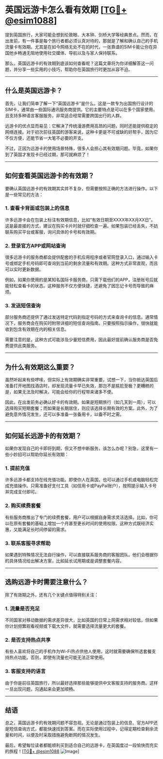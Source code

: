 # 英国远游卡怎么看有效期 [[TG💪+ @esim1088](https://t.me/s/esim1088)]

提到英国旅行，大家可能会想到伦敦眼、大本钟、剑桥大学等经典景点。然而，在出发前，有一件事是每个旅行者都必须认真对待的，那就是了解和确认自己的手机流量卡有效期。尤其是在如今网络无处不在的时代，一张靠谱的SIM卡能让你在异国他乡畅通无阻地使用社交媒体、导航以及与家人保持联系。

那么，英国远游卡的有效期到底该如何查看呢？这篇文章将为你详细解答这一问题，并分享一些实用的小技巧，帮助你在英国旅行时更加从容不迫。

---

## **什么是英国远游卡？**

首先，让我们简单了解一下“英国远游卡”是什么。这是一款专为出国旅行设计的SIM卡，通常由一些国际通讯服务商提供。它的主要特点是可以在多个国家使用，且支持多种语言客服服务，非常适合经常需要跨国出行的人群。

远游卡的优点显而易见：它解决了传统漫游费用高昂的问题，同时还能提供稳定的网络连接。对于初次前往英国的游客来说，这种卡更是不可或缺的好帮手，因为它不仅方便，还能节省一大笔不必要的开支。

不过，正因为远游卡的使用场景特殊，很多人会担心其有效期问题。毕竟，如果你到了英国才发现卡已经过期，那可就麻烦了！

---

## **如何查看英国远游卡的有效期？**

要确认英国远游卡的有效期其实并不复杂，但需要按照正确的方法进行操作。以下是一些常见的方法：

### **1. 查看卡背面或包装上的信息**
许多远游卡会在包装上标注有效期信息，比如“有效日期至XXXX年XX月XX日”。这是最直接的方式，建议在购买卡片时就仔细检查一遍。如果包装已经丢失，不妨联系购买平台或客服，询问具体的卡号和有效期。

### **2. 登录官方APP或网站查询**
很多远游卡的服务商都会提供配套的手机应用程序或者官网登录入口，通过输入卡号或绑定手机号码即可查询到当前的剩余流量和有效期。这种方式非常直观，而且可以实时更新数据。

例如，如果你使用的是某知名国际卡服务商，只需下载他们的APP，注册账号后就能轻松查看卡的状态。这种服务不仅方便快捷，还避免了因忘记卡号而导致的麻烦。

### **3. 发送短信查询**
部分服务商还提供了通过发送特定代码到指定号码的方式来查询卡的信息。通常情况下，服务商会在购买时附带详细的短信查询指南。只要按照指示操作，很快就能收到包含有效期在内的相关信息。

需要注意的是，这种方式可能涉及少量短信费用，因此最好提前确认服务商是否免费提供此类服务。

---

## **为什么有效期这么重要？**

虽然听起来有些啰嗦，但实际上有效期确实非常重要。试想一下，当你抵达英国后准备打开地图找酒店时，却发现流量卡早已失效，那岂不是尴尬至极？更糟糕的是，如果无法及时解决，可能会给你的行程带来诸多不便。

因此，在出发前务必确认好卡的有效期。如果是短期旅行（如几天到一周），可以选择购买短期套餐；而如果是长期居住，则应该选择长期有效的方案。此外，为了避免意外情况发生，还可以多准备一张备用卡，以备不时之需。

---

## **如何延长远游卡的有效期？**

如果你发现自己的卡即将到期，但又不想中断服务，该怎么办呢？别急，这里有一些小妙招可以帮助你延长有效期：

### **1. 提前充值**
许多远游卡都支持在线充值功能。即使你人在英国，也可以通过手机或电脑轻松完成充值操作。只需准备好支付工具（如信用卡或PayPal账户），按照提示输入卡号并完成支付即可。

### **2. 购买续费套餐**
有些服务商推出了专门的续费套餐，用户可以根据自身需求灵活选择。比如，你可以在原有套餐的基础上增加一个月甚至更长时间的使用权限。这种方式既经济实惠，又能满足长时间停留的需求。

### **3. 联系客服寻求帮助**
如果遇到特殊情况无法自行操作，可以直接联系服务商的客服团队。他们会根据你的具体情况给出解决方案，比如延长试用期或是调整套餐内容。

---

## **选购远游卡时需要注意什么？**

除了有效期之外，还有几个关键点值得特别关注：

### **1. 流量是否充足**
不同国家对移动数据的需求差异很大，比如英国的日常上网需求相对较低，但如果你计划频繁观看视频或下载大文件，就需要选择流量更大的套餐。

### **2. 是否支持热点共享**
有些人喜欢将自己的手机作为Wi-Fi热点供他人使用，这时就需要确保所选套餐支持热点功能。否则，即使有流量也可能无法正常使用。

### **3. 客服支持的语言**
由于你是前往英国旅行，所以最好选择那些能够提供中文客服支持的服务商。这样一旦出现问题，沟通起来会更加顺畅。

---

## **结语**

总之，英国远游卡的有效期问题不容忽视。无论是通过包装上的信息、官方APP还是短信查询方式，都能快速找到答案。而在实际使用过程中，记得定期检查剩余流量和时间，以便及时采取措施避免断网的情况发生。

最后，希望每位读者都能顺利买到适合自己的远游卡，在英国度过一段愉快而充实的旅程！[[TG💪+ @esim1088](https://t.me/s/esim1088) ![Image](https://i.postimg.cc/4NQfJmqS/Snipaste-2025-05-13-00-14-12.png)]
